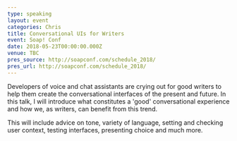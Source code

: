 ```yaml
---
type: speaking
layout: event
categories: Chris
title: Conversational UIs for Writers
event: Soap! Conf
date: 2018-05-23T00:00:00.000Z
venue: TBC
pres_source: http://soapconf.com/schedule_2018/
pres_url: http://soapconf.com/schedule_2018/
---
```


Developers of voice and chat assistants are crying out for good writers to help them create the conversational interfaces of the present and future. In this talk, I will introduce what constitutes a 'good' conversational experience and how we, as writers, can benefit from this trend.

This will include advice on tone, variety of language, setting and checking user context, testing interfaces, presenting choice and much more.

